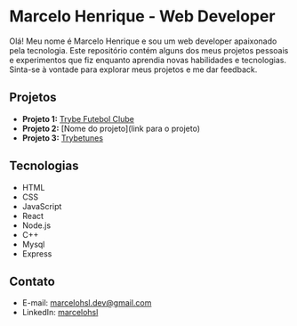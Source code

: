 # Marcelo Henrique - Web Developer

Olá! Meu nome é Marcelo Henrique e sou um web developer apaixonado pela tecnologia. Este repositório contém alguns dos meus projetos pessoais e experimentos que fiz enquanto aprendia novas habilidades e tecnologias. Sinta-se à vontade para explorar meus projetos e me dar feedback.

## Projetos

- **Projeto 1:** [Trybe Futebol Clube](https://github.com/Marcelo-Lemes/trybe-futebol-clube)
- **Projeto 2:** [Nome do projeto](link para o projeto)
- **Projeto 3:** [Trybetunes](git@github.com:Marcelo-Lemes/trybetunes.git)

## Tecnologias

- HTML
- CSS
- JavaScript
- React
- Node.js
- C++
- Mysql
- Express

## Contato

- E-mail: marcelohsl.dev@gmail.com
- LinkedIn: [marcelohsl](https://www.linkedin.com/in/marcelohsl/)
